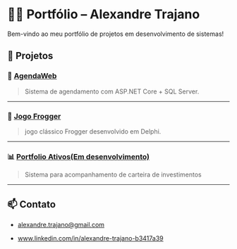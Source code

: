# 👨‍💻 Portfólio – Alexandre Trajano
Bem-vindo ao meu portfólio de projetos em desenvolvimento de sistemas!

## 🔧 Projetos

### 📅 [AgendaWeb](https://github.com/TrajanoDeveloper/AgendaWeb)
> Sistema de agendamento com ASP.NET Core + SQL Server.
---

### 🐸 [Jogo Frogger](https://github.com/TrajanoDeveloper/Frogger_Delphi)
> jogo clássico Frogger desenvolvido em Delphi.

---
### 📊 [Portfolio Ativos(Em desenvolvimento)](https://github.com/TrajanoDeveloper/PortfolioTracker-Rastreador-de-ativos)
> Sistema para acompanhamento de carteira de investimentos

---

## 📫 Contato
- alexandre.trajano@gmail.com

- www.linkedin.com/in/alexandre-trajano-b3417a39
